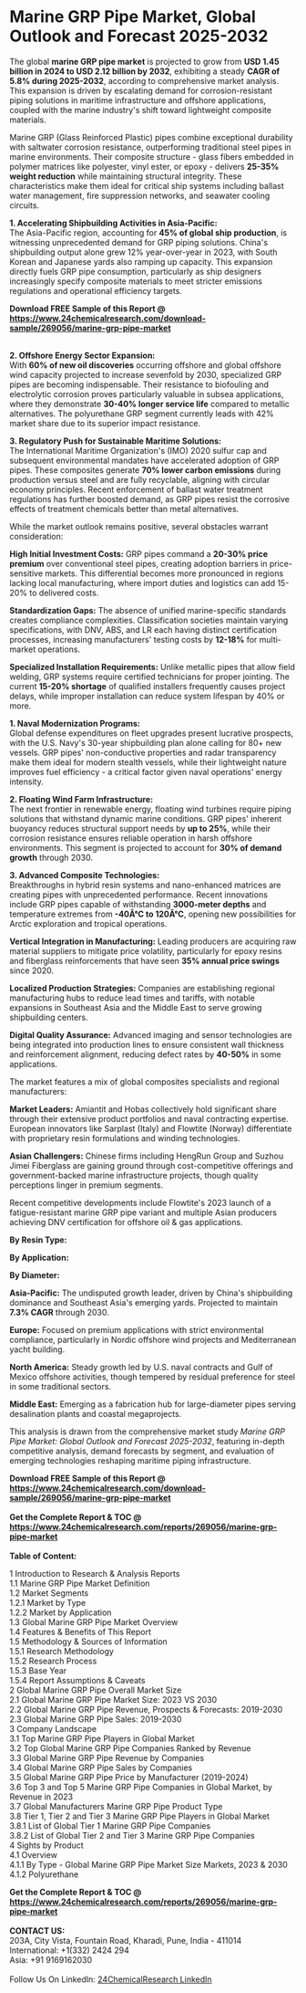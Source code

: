 <h1>Marine GRP Pipe Market, Global Outlook and Forecast 2025-2032</h1><p>The global <strong>marine GRP pipe market</strong> is projected to grow from <strong>USD 1.45 billion in 2024 to USD 2.12 billion by 2032</strong>, exhibiting a steady <strong>CAGR of 5.8% during 2025-2032</strong>, according to comprehensive market analysis. This expansion is driven by escalating demand for corrosion-resistant piping solutions in maritime infrastructure and offshore applications, coupled with the marine industry's shift toward lightweight composite materials.</p><p>Marine GRP (Glass Reinforced Plastic) pipes combine exceptional durability with saltwater corrosion resistance, outperforming traditional steel pipes in marine environments. Their composite structure - glass fibers embedded in polymer matrices like polyester, vinyl ester, or epoxy - delivers <strong>25-35% weight reduction</strong> while maintaining structural integrity. These characteristics make them ideal for critical ship systems including ballast water management, fire suppression networks, and seawater cooling circuits.</p><p><strong>1. Accelerating Shipbuilding Activities in Asia-Pacific:</strong><br>
The Asia-Pacific region, accounting for <strong>45% of global ship production</strong>, is witnessing unprecedented demand for GRP piping solutions. China's shipbuilding output alone grew 12% year-over-year in 2023, with South Korean and Japanese yards also ramping up capacity. This expansion directly fuels GRP pipe consumption, particularly as ship designers increasingly specify composite materials to meet stricter emissions regulations and operational efficiency targets.</p><div><b>Download FREE Sample of this Report @ 
            <a href="https://www.24chemicalresearch.com/download-sample/269056/marine-grp-pipe-market">
            https://www.24chemicalresearch.com/download-sample/269056/marine-grp-pipe-market</a></b></div><br><p><strong>2. Offshore Energy Sector Expansion:</strong><br>
With <strong>60% of new oil discoveries</strong> occurring offshore and global offshore wind capacity projected to increase sevenfold by 2030, specialized GRP pipes are becoming indispensable. Their resistance to biofouling and electrolytic corrosion proves particularly valuable in subsea applications, where they demonstrate <strong>30-40% longer service life</strong> compared to metallic alternatives. The polyurethane GRP segment currently leads with 42% market share due to its superior impact resistance.</p><p><strong>3. Regulatory Push for Sustainable Maritime Solutions:</strong><br>
The International Maritime Organization's (IMO) 2020 sulfur cap and subsequent environmental mandates have accelerated adoption of GRP pipes. These composites generate <strong>70% lower carbon emissions</strong> during production versus steel and are fully recyclable, aligning with circular economy principles. Recent enforcement of ballast water treatment regulations has further boosted demand, as GRP pipes resist the corrosive effects of treatment chemicals better than metal alternatives.</p><p>While the market outlook remains positive, several obstacles warrant consideration:</p><p><strong>High Initial Investment Costs:</strong> GRP pipes command a <strong>20-30% price premium</strong> over conventional steel pipes, creating adoption barriers in price-sensitive markets. This differential becomes more pronounced in regions lacking local manufacturing, where import duties and logistics can add 15-20% to delivered costs.</p><p><strong>Standardization Gaps:</strong> The absence of unified marine-specific standards creates compliance complexities. Classification societies maintain varying specifications, with DNV, ABS, and LR each having distinct certification processes, increasing manufacturers' testing costs by <strong>12-18%</strong> for multi-market operations.</p><p><strong>Specialized Installation Requirements:</strong> Unlike metallic pipes that allow field welding, GRP systems require certified technicians for proper jointing. The current <strong>15-20% shortage</strong> of qualified installers frequently causes project delays, while improper installation can reduce system lifespan by 40% or more.</p><p><strong>1. Naval Modernization Programs:</strong><br>
Global defense expenditures on fleet upgrades present lucrative prospects, with the U.S. Navy's 30-year shipbuilding plan alone calling for 80+ new vessels. GRP pipes' non-conductive properties and radar transparency make them ideal for modern stealth vessels, while their lightweight nature improves fuel efficiency - a critical factor given naval operations' energy intensity.</p><p><strong>2. Floating Wind Farm Infrastructure:</strong><br>
The next frontier in renewable energy, floating wind turbines require piping solutions that withstand dynamic marine conditions. GRP pipes' inherent buoyancy reduces structural support needs by <strong>up to 25%</strong>, while their corrosion resistance ensures reliable operation in harsh offshore environments. This segment is projected to account for <strong>30% of demand growth</strong> through 2030.</p><p><strong>3. Advanced Composite Technologies:</strong><br>
Breakthroughs in hybrid resin systems and nano-enhanced matrices are creating pipes with unprecedented performance. Recent innovations include GRP pipes capable of withstanding <strong>3000-meter depths</strong> and temperature extremes from <strong>-40Â°C to 120Â°C</strong>, opening new possibilities for Arctic exploration and tropical operations.</p><p><strong>Vertical Integration in Manufacturing:</strong> Leading producers are acquiring raw material suppliers to mitigate price volatility, particularly for epoxy resins and fiberglass reinforcements that have seen <strong>35% annual price swings</strong> since 2020.</p><p><strong>Localized Production Strategies:</strong> Companies are establishing regional manufacturing hubs to reduce lead times and tariffs, with notable expansions in Southeast Asia and the Middle East to serve growing shipbuilding centers.</p><p><strong>Digital Quality Assurance:</strong> Advanced imaging and sensor technologies are being integrated into production lines to ensure consistent wall thickness and reinforcement alignment, reducing defect rates by <strong>40-50%</strong> in some applications.</p><p>The market features a mix of global composites specialists and regional manufacturers:</p><p><strong>Market Leaders:</strong> Amiantit and Hobas collectively hold significant share through their extensive product portfolios and naval contracting expertise. European innovators like Sarplast (Italy) and Flowtite (Norway) differentiate with proprietary resin formulations and winding technologies.</p><p><strong>Asian Challengers:</strong> Chinese firms including HengRun Group and Suzhou Jimei Fiberglass are gaining ground through cost-competitive offerings and government-backed marine infrastructure projects, though quality perceptions linger in premium segments.</p><p>Recent competitive developments include Flowtite's 2023 launch of a fatigue-resistant marine GRP pipe variant and multiple Asian producers achieving DNV certification for offshore oil &amp; gas applications.</p><p><strong>By Resin Type:</strong></p><p><strong>By Application:</strong></p><p><strong>By Diameter:</strong></p><p><strong>Asia-Pacific:</strong> The undisputed growth leader, driven by China's shipbuilding dominance and Southeast Asia's emerging yards. Projected to maintain <strong>7.3% CAGR</strong> through 2030.</p><p><strong>Europe:</strong> Focused on premium applications with strict environmental compliance, particularly in Nordic offshore wind projects and Mediterranean yacht building.</p><p><strong>North America:</strong> Steady growth led by U.S. naval contracts and Gulf of Mexico offshore activities, though tempered by residual preference for steel in some traditional sectors.</p><p><strong>Middle East:</strong> Emerging as a fabrication hub for large-diameter pipes serving desalination plants and coastal megaprojects.</p><p>This analysis is drawn from the comprehensive market study <em>Marine GRP Pipe Market: Global Outlook and Forecast 2025-2032</em>, featuring in-depth competitive analysis, demand forecasts by segment, and evaluation of emerging technologies reshaping maritime piping infrastructure.</p><div><b>Download FREE Sample of this Report @ 
            <a href="https://www.24chemicalresearch.com/download-sample/269056/marine-grp-pipe-market">
            https://www.24chemicalresearch.com/download-sample/269056/marine-grp-pipe-market</a></b></div><br><div><b>Get the Complete Report & TOC @ 
            <a href="https://www.24chemicalresearch.com/reports/269056/marine-grp-pipe-market">
            https://www.24chemicalresearch.com/reports/269056/marine-grp-pipe-market</a></b></div><br>
            <b>Table of Content:</b><p>1 Introduction to Research & Analysis Reports<br />
    1.1 Marine GRP Pipe Market Definition<br />
    1.2 Market Segments<br />
        1.2.1 Market by Type<br />
        1.2.2 Market by Application<br />
    1.3 Global Marine GRP Pipe Market Overview<br />
    1.4 Features & Benefits of This Report<br />
    1.5 Methodology & Sources of Information<br />
        1.5.1 Research Methodology<br />
        1.5.2 Research Process<br />
        1.5.3 Base Year<br />
        1.5.4 Report Assumptions & Caveats<br />
2 Global Marine GRP Pipe Overall Market Size<br />
    2.1 Global Marine GRP Pipe Market Size: 2023 VS 2030<br />
    2.2 Global Marine GRP Pipe Revenue, Prospects & Forecasts: 2019-2030<br />
    2.3 Global Marine GRP Pipe Sales: 2019-2030<br />
3 Company Landscape<br />
    3.1 Top Marine GRP Pipe Players in Global Market<br />
    3.2 Top Global Marine GRP Pipe Companies Ranked by Revenue<br />
    3.3 Global Marine GRP Pipe Revenue by Companies<br />
    3.4 Global Marine GRP Pipe Sales by Companies<br />
    3.5 Global Marine GRP Pipe Price by Manufacturer (2019-2024)<br />
    3.6 Top 3 and Top 5 Marine GRP Pipe Companies in Global Market, by Revenue in 2023<br />
    3.7 Global Manufacturers Marine GRP Pipe Product Type<br />
    3.8 Tier 1, Tier 2 and Tier 3 Marine GRP Pipe Players in Global Market<br />
        3.8.1 List of Global Tier 1 Marine GRP Pipe Companies<br />
        3.8.2 List of Global Tier 2 and Tier 3 Marine GRP Pipe Companies<br />
4 Sights by Product<br />
    4.1 Overview<br />
        4.1.1 By Type - Global Marine GRP Pipe Market Size Markets, 2023 & 2030<br />
        4.1.2 Polyurethane </p><div><b>Get the Complete Report & TOC @ 
            <a href="https://www.24chemicalresearch.com/reports/269056/marine-grp-pipe-market">
            https://www.24chemicalresearch.com/reports/269056/marine-grp-pipe-market</a></b></div><br><b>CONTACT US:</b><br>
            203A, City Vista, Fountain Road, Kharadi, Pune, India - 411014<br>
            International: +1(332) 2424 294<br>
            Asia: +91 9169162030 <br><br>
            Follow Us On LinkedIn: <a href="https://www.linkedin.com/company/24chemicalresearch/">24ChemicalResearch LinkedIn</a>